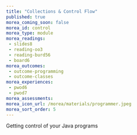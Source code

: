 ```yaml
---
title: "Collections & Control Flow"
published: true
morea_coming_soon: false
morea_id: control
morea_type: module
morea_readings:
 - slides8
 - reading-oo3
 - reading-burd56
 - board6
morea_outcomes:
 - outcome-programming
 - outcome-classes
morea_experiences:
 - pwod6
 - pwod7
morea_assessments:
morea_icon_url: /morea/materials/programmer.jpeg
morea_sort_order: 5
---
```


Getting control of your Java programs